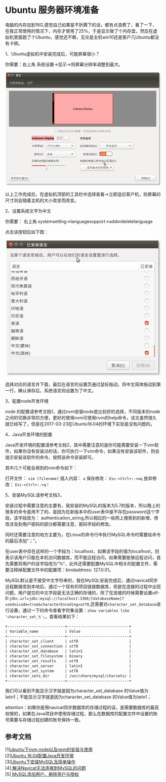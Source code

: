 # Ubuntu 服务器环境准备

电脑的内存加到16G,感觉自己如果是不折腾下的话，都有点浪费了，看了一下，在我正常使用的情况下，内存才使用了25%，于是显示做了个内存盘，然后在虚拟机里面跑了个Ubuntu，感觉还不赖，无论是主机win10还是客户几Ubuntu都没有卡顿。

1、Ubuntu虚拟机中安装完成后，可能屏幕很小？

你需要：右上角 系统设置-&gt;显示-&gt;将屏幕分辨率调整到最大。

![](.gitbook/assets/20170322-190121-ping-mu-jie-tu.png)

以上工作完成后，在虚拟机顶部的工具栏中选择查看-&gt;立即适应客户机，则屏幕的尺寸则会随着主机的大小改变而改变。

2、设置系统文字为中文

你需要： 右上角 systemsetting-&gt;languagesupport-&gt;addordeletelanguage

点击该按钮后如下图：

![](.gitbook/assets/20170322-190943-ping-mu-jie-tu.png)

选择对应的语言并下载，最后在语言的设置页通过鼠标拖动，将中文简体拖动到第一行，确认保存后，系统语言则设置为了中文。

3、配置node开发环境

node 的配置请参考文档1，通过nvm安装node是比较好的选择，不同版本的node之间的切换非常的方便，更好的使用nvm可使用nvm的help命令，该文虽然很久就已经写了，但是在2017-03-23在Ubuntu16.04的环境下实验是没有问题的。

4、Java开发环境的配置

Java开发环境的配置请参考文档2，其中需要注意的是你可能需要安装一下vim软件，如果你没有安装过的话，你可执行一下vim命令，如果没有安装该软件，则会提示安装该软件的命令，按照该命令安装即可。

其中几个可能会用到的vim命令如下：

打开文件： `vim [filename]` 插入内容： `a` 保存修改： `Esc->Ctrl+:->wq` 放弃修改： `Esc->Ctrl+:->q！`

5、安装MySQL请参考文档3，

安装过程中需要注意的主要有，我安装的MySQL的版本为5.7的版本，所以晚上的很多的命令是用不了的，是因为在新版本中的user表中是不存在password这个字段，该字段改为： authentication\_string,所以相应的一些网上搜索到的新增、修改涉及到用户密码的部分都需要注意，密码字段的修改。

同时还需要注意的地方主要为，在Linux的命令行中执行MySQL命令时需要给命令的最后添加“；”。

在user表中存在这样的一个字段为：localhost，如果该字段的值为localhost，则表示该用户只能在本机访问数据库，而不能远程访问，如果需要能够远程访问，首先需要将用户的该字段改为“%”，此外还需要配置MySQL中相关的配置文件，需要注释掉配置文件中的配置项：bindaddress: 127.0.01。

MySQL默认是不接受中文字符串的，我在MySQL安装完成后，通过navicat同步远程数据库到本地后，通过一个现有的项目链接数据库，但是在连接的过程中出现问题，用户提交的中文字段是无法正确的存储的，除了在连接的时候需要设置utf-8:`jdbc.url=jdbc:mysql://localhost:3306/[databaseName]?useUnicode=true&characterEncoding=utf8`,还需要对`character_set_database`进行设置，通过一下的命令查看字符集设置：`show variables like 'character_set_%';`，查看结果如下：

```text
+--------------------------+----------------------------+
| Variable_name            | Value                      |
+--------------------------+----------------------------+
| character_set_client     | utf8                       |
| character_set_connection | utf8                       |
| character_set_database   | latin1                     |
| character_set_filesystem | binary                     |
| character_set_results    | utf8                       |
| character_set_server     | latin1                     |
| character_set_system     | utf8                       |
| character_sets_dir       | /usr/share/mysql/charsets/ |
+--------------------------+----------------------------+
```

我们可以看到不能显示汉字就是因为character\_set\_database 的Value值为latin1；不能显示汉字就是因为character\_set\_database 的Value值为latin1；

attention：如果你是用navicat同步数据库的存储过程的话，是需要数据库的最高权限的，如果在Java项目中使用存储过程，那么在数据库的配置文件中设置的账号需要与存储过程创建的账号保持一致。

## 参考文档

\[1\][ubuntu下nvm,node以及npm的安装与使用](http://blog.csdn.net/minchina91/article/details/40260263)  
 \[2\][Ubuntu 16.04配置Java开发环境](http://www.cnblogs.com/deitymon/p/5926619.html)  
 \[3\][Ubuntu下安装MySQL及简单操作](http://www.linuxidc.com/Linux/2016-07/133128.htm)  
 \[4\][ 解决Navicat无法连接到MySQL的问题](http://blog.csdn.net/mtbaby/article/details/56836986)  
 \[5\][ MySQL添加用户、删除用户与授权](http://www.cnblogs.com/wanghetao/p/3806888.html)

